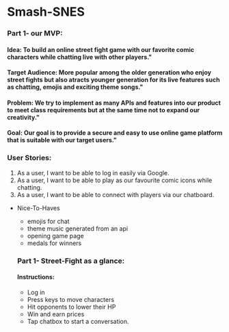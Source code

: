 # Smash-SNES


### Part 1- our MVP:



#### Idea: To build an online street fight game with our favorite comic characters while chatting live with other players."

#### Target Audience: More popular among the older generation who enjoy street fights but also atracts younger generation for its live features such as chatting, emojis and exciting theme songs."

#### Problem: We try to implement as many APIs and features into our product to meet class requirements but at the same time not to expand our creativity."

#### Goal: Our goal is to provide a secure and easy to use online game platform that is suitable with our target users."

### User Stories:

  1. As a user, I want to be able to log in easily via Google.
  2. As a user, I want to be able to play as our favourite comic icons while chatting.
  3. As a user, I want to be able to connect with players via our chatboard. 

- Nice-To-Haves
  * emojis for chat
  * theme music generated from an api
  * opening game page
  * medals for winners
  
  ### Part 1- Street-Fight as a glance:
  
  #### Instructions:
  * Log in
  * Press keys to move characters
  * Hit opponents to lower their HP
  * Win and earn prices
  * Tap chatbox to start a conversation.
